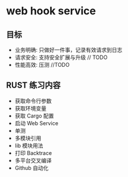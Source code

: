 # web hook service

## 目标

- 业务明确: 只做好一件事，记录有效请求到日志
- 请求安全: 支持安全扩展与升级 // TODO
- 性能高效: 压测 //TODO

## RUST 练习内容

- 获取命令行参数
- 获取环境变量
- 获取 Cargo 配置
- 启动 Web Service
- 单测
- 多模块引用
- lib 模块用法
- 打印 Backtrace
- 多平台交叉编译
- Github 自动化
